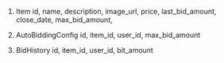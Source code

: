 1. Item
    id,
    name,
    description,
    image_url,
    price,
    last_bid_amount,
    close_date,
    max_bid_amount,

2. AutoBiddingConfig
    id,
    item_id,
    user_id,
    max_bid_amount

3. BidHistory
    id,
    item_id,
    user_id,
    bit_amount